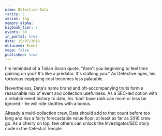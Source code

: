 ```yaml
---
name: Detective Data
rarity: 5
series: tng
memory_alpha:
bigbook_tier: 7
events: 30
in_portal: true
date: 19/07/2016
obtained: Event
mega: false
published: true
---
```


I'm reminded of a Tolian Soran quote, "Aren't you beginning to feel time gaining on you? It's like a predator. It's stalking you." As Detective ages, his torturous equipping cost becomes less palatable.

Nevertheless, Data's name brand and oft-accompanying traits form a reasonable mix of event and collection usefulness. As a SEC-led option with a reliable event history to date, his 'bad' base rank can more or less be ignored - he will ride shuttles with a bonus.

Already a multi-collection crew, Data should add to that count before too long and has a fairly forecastable value floor, at least as far as 2016 crew go. As a cherry on top, few others can unlock the Investigator/SEC story node in the Celestial Temple.
